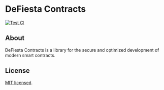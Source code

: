 # DeFiesta Contracts

[![Test CI](https://github.com/DeFiesta-dApp/defiesta-contracts/actions/workflows/test.yml/badge.svg)](https://github.com/DeFiesta-dApp/defiesta-contracts/actions/workflows/test.yml)

## About

DeFiesta Contracts is a library for the secure and optimized development of modern smart contracts.

## License

[MIT licensed](LICENSE).

